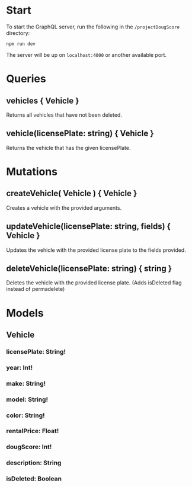 # Start
To start the GraphQL server, run the following in the `/projectDougScore` directory:

`npm run dev`

The server will be up on `localhost:4000` or another available port.

# Queries
## vehicles { Vehicle }
Returns all vehicles that have not been deleted.

## vehicle(licensePlate: string) { Vehicle }
Returns the vehicle that has the given licensePlate. 

# Mutations

## createVehicle( Vehicle ) { Vehicle }
Creates a vehicle with the provided arguments.

## updateVehicle(licensePlate: string, fields) { Vehicle }
Updates the vehicle with the provided license plate to the fields provided.

## deleteVehicle(licensePlate: string) { string }
Deletes the vehicle with the provided license plate. 
(Adds isDeleted flag instead of permadelete)

# Models

## Vehicle
### licensePlate: String!
### year: Int!
### make: String!
### model: String!
### color: String!
### rentalPrice: Float!
### dougScore: Int!
### description: String
### isDeleted: Boolean
